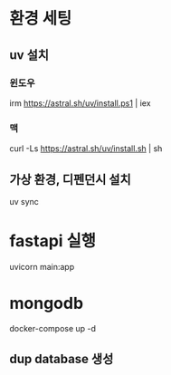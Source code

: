 # 환경 세팅

## uv 설치

### 윈도우

irm https://astral.sh/uv/install.ps1 | iex

### 맥

curl -Ls https://astral.sh/uv/install.sh | sh

## 가상 환경, 디펜던시 설치

uv sync

# fastapi 실행

uvicorn main:app

# mongodb

docker-compose up -d

## dup database 생성
